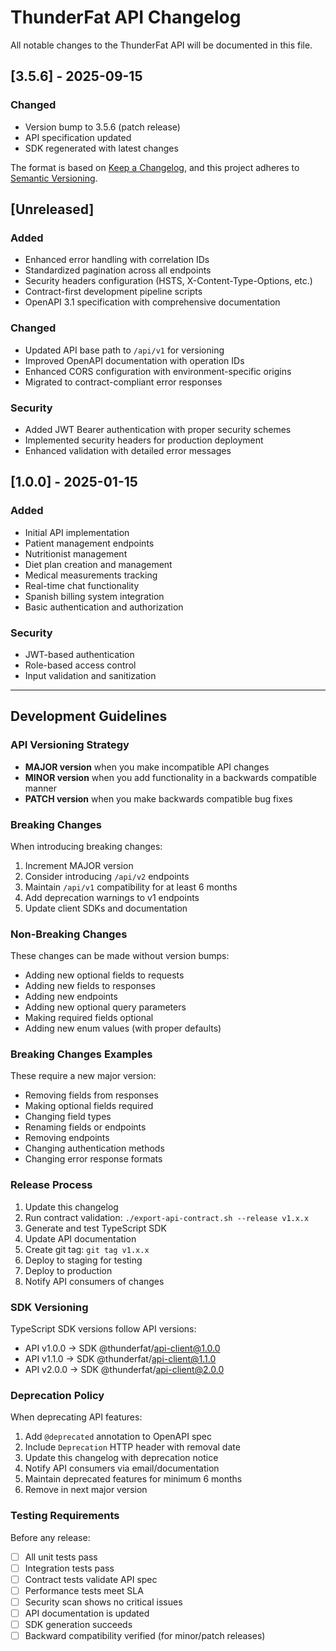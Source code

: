 # ThunderFat API Changelog

All notable changes to the ThunderFat API will be documented in this file.

## [3.5.6] - 2025-09-15

### Changed
- Version bump to 3.5.6 (patch release)
- API specification updated
- SDK regenerated with latest changes


The format is based on [Keep a Changelog](https://keepachangelog.com/en/1.0.0/),
and this project adheres to [Semantic Versioning](https://semver.org/spec/v2.0.0.html).

## [Unreleased]

### Added
- Enhanced error handling with correlation IDs
- Standardized pagination across all endpoints
- Security headers configuration (HSTS, X-Content-Type-Options, etc.)
- Contract-first development pipeline scripts
- OpenAPI 3.1 specification with comprehensive documentation

### Changed
- Updated API base path to `/api/v1` for versioning
- Improved OpenAPI documentation with operation IDs
- Enhanced CORS configuration with environment-specific origins
- Migrated to contract-compliant error responses

### Security
- Added JWT Bearer authentication with proper security schemes
- Implemented security headers for production deployment
- Enhanced validation with detailed error messages

## [1.0.0] - 2025-01-15

### Added
- Initial API implementation
- Patient management endpoints
- Nutritionist management
- Diet plan creation and management
- Medical measurements tracking
- Real-time chat functionality
- Spanish billing system integration
- Basic authentication and authorization

### Security
- JWT-based authentication
- Role-based access control
- Input validation and sanitization

---

## Development Guidelines

### API Versioning Strategy

- **MAJOR version** when you make incompatible API changes
- **MINOR version** when you add functionality in a backwards compatible manner  
- **PATCH version** when you make backwards compatible bug fixes

### Breaking Changes

When introducing breaking changes:

1. Increment MAJOR version
2. Consider introducing `/api/v2` endpoints
3. Maintain `/api/v1` compatibility for at least 6 months
4. Add deprecation warnings to v1 endpoints
5. Update client SDKs and documentation

### Non-Breaking Changes

These changes can be made without version bumps:

- Adding new optional fields to requests
- Adding new fields to responses
- Adding new endpoints
- Adding new optional query parameters
- Making required fields optional
- Adding new enum values (with proper defaults)

### Breaking Changes Examples

These require a new major version:

- Removing fields from responses
- Making optional fields required
- Changing field types
- Renaming fields or endpoints
- Removing endpoints
- Changing authentication methods
- Changing error response formats

### Release Process

1. Update this changelog
2. Run contract validation: `./export-api-contract.sh --release v1.x.x`
3. Generate and test TypeScript SDK
4. Update API documentation
5. Create git tag: `git tag v1.x.x`
6. Deploy to staging for testing
7. Deploy to production
8. Notify API consumers of changes

### SDK Versioning

TypeScript SDK versions follow API versions:

- API v1.0.0 → SDK @thunderfat/api-client@1.0.0
- API v1.1.0 → SDK @thunderfat/api-client@1.1.0  
- API v2.0.0 → SDK @thunderfat/api-client@2.0.0

### Deprecation Policy

When deprecating API features:

1. Add `@deprecated` annotation to OpenAPI spec
2. Include `Deprecation` HTTP header with removal date
3. Update this changelog with deprecation notice
4. Notify API consumers via email/documentation
5. Maintain deprecated features for minimum 6 months
6. Remove in next major version

### Testing Requirements

Before any release:

- [ ] All unit tests pass
- [ ] Integration tests pass  
- [ ] Contract tests validate API spec
- [ ] Performance tests meet SLA
- [ ] Security scan shows no critical issues
- [ ] API documentation is updated
- [ ] SDK generation succeeds
- [ ] Backward compatibility verified (for minor/patch releases)

